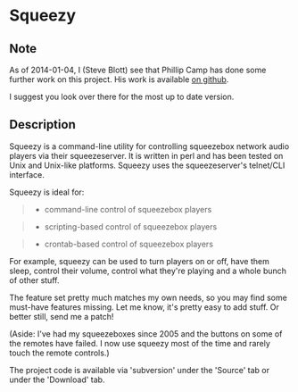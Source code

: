 # Squeezy #

## Note ##

As of 2014-01-04, I (Steve Blott) see that Phillip Camp has done some further work on this project.  His work is available [on github](https://github.com/pssc/squeezy).

I suggest you look over there for the most up to date version.

## Description ##

Squeezy is a command-line utility for controlling squeezebox network audio players via their squeezeserver.  It is written in perl and has been tested on Unix and Unix-like platforms.  Squeezy uses the squeezeserver's telnet/CLI interface.

Squeezy is ideal for:
> - command-line control of squeezebox players

> - scripting-based control of squeezebox players

> - crontab-based control of squeezebox players

For example, squeezy can be used to turn players on or off, have them sleep, control their volume, control what they're playing and a whole bunch of other stuff.

The feature set pretty much matches my own needs, so you may find some must-have features missing.  Let me know, it's pretty easy to add stuff.  Or better still, send me a patch!

(Aside:  I've had my squeezeboxes since 2005 and the buttons on some of the remotes have failed.  I now use squeezy most of the time and rarely touch the remote controls.)

The project code is available via 'subversion' under the 'Source' tab or under the 'Download' tab.

